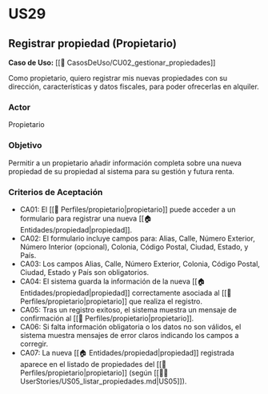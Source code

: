 # US29

## Registrar propiedad (Propietario)

**Caso de Uso:** [[📄 CasosDeUso/CU02_gestionar_propiedades]]

Como propietario, quiero registrar mis nuevas propiedades con su dirección, características y datos fiscales, para poder ofrecerlas en alquiler.

### Actor

Propietario

### Objetivo

Permitir a un propietario añadir información completa sobre una nueva propiedad de su propiedad al sistema para su gestión y futura renta.

### Criterios de Aceptación

- CA01: El [[👤 Perfiles/propietario|propietario]] puede acceder a un formulario para registrar una nueva [[🏠 Entidades/propiedad|propiedad]].
- CA02: El formulario incluye campos para: Alias, Calle, Número Exterior, Número Interior (opcional), Colonia, Código Postal, Ciudad, Estado, y País.
- CA03: Los campos Alias, Calle, Número Exterior, Colonia, Código Postal, Ciudad, Estado y País son obligatorios.
- CA04: El sistema guarda la información de la nueva [[🏠 Entidades/propiedad|propiedad]] correctamente asociada al [[👤 Perfiles/propietario|propietario]] que realiza el registro.
- CA05: Tras un registro exitoso, el sistema muestra un mensaje de confirmación al [[👤 Perfiles/propietario|propietario]].
- CA06: Si falta información obligatoria o los datos no son válidos, el sistema muestra mensajes de error claros indicando los campos a corregir.
- CA07: La nueva [[🏠 Entidades/propiedad|propiedad]] registrada aparece en el listado de propiedades del [[👤 Perfiles/propietario|propietario]] (según [[🧑‍💻 UserStories/US05_listar_propiedades.md|US05]]).
